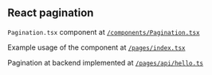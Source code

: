 ## React pagination
`Pagination.tsx` component at [`/components/Pagination.tsx`](https://github.com/kuvamdazeus/react-pagination/blob/main/components/Pagination.tsx)

Example usage of the component at [`/pages/index.tsx`](https://github.com/kuvamdazeus/react-pagination/blob/main/pages/index.tsx)

Pagination at backend implemented at [`/pages/api/hello.ts`](https://github.com/kuvamdazeus/react-pagination/blob/main/pages/api/hello.ts)